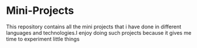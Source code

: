 # Mini-Projects

This repository contains all the mini projects that i have done in different languages and technologies.I enjoy doing such projects because it gives me time to experiment little things
